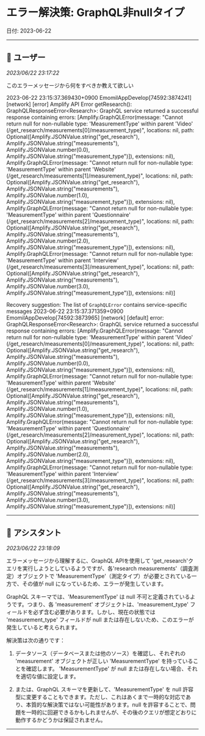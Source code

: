 # エラー解決策: GraphQL非nullタイプ

日付: 2023-06-22

---

## 👤 ユーザー
*2023/06/22 23:17:22*

このエラーメッセージから何をすべきか教えて欲しい

2023-06-22 23:15:37.369430+0900 EmomilAppDevelop[74592:3874241] [network] [error] Amplify API Error getResearch(): GraphQLResponseError&lt;Research&gt;: GraphQL service returned a successful response containing errors: [Amplify.GraphQLError(message: "Cannot return null for non-nullable type: \'MeasurementType\' within parent \'Video\' (/get_research/measurements[0]/measurement_type)", locations: nil, path: Optional([Amplify.JSONValue.string("get_research"), Amplify.JSONValue.string("measurements"), Amplify.JSONValue.number(0.0), Amplify.JSONValue.string("measurement_type")]), extensions: nil), Amplify.GraphQLError(message: "Cannot return null for non-nullable type: \'MeasurementType\' within parent \'Website\' (/get_research/measurements[1]/measurement_type)", locations: nil, path: Optional([Amplify.JSONValue.string("get_research"), Amplify.JSONValue.string("measurements"), Amplify.JSONValue.number(1.0), Amplify.JSONValue.string("measurement_type")]), extensions: nil), Amplify.GraphQLError(message: "Cannot return null for non-nullable type: \'MeasurementType\' within parent \'Questionnaire\' (/get_research/measurements[2]/measurement_type)", locations: nil, path: Optional([Amplify.JSONValue.string("get_research"), Amplify.JSONValue.string("measurements"), Amplify.JSONValue.number(2.0), Amplify.JSONValue.string("measurement_type")]), extensions: nil), Amplify.GraphQLError(message: "Cannot return null for non-nullable type: \'MeasurementType\' within parent \'Interview\' (/get_research/measurements[3]/measurement_type)", locations: nil, path: Optional([Amplify.JSONValue.string("get_research"), Amplify.JSONValue.string("measurements"), Amplify.JSONValue.number(3.0), Amplify.JSONValue.string("measurement_type")]), extensions: nil)]


Recovery suggestion: The list of `GraphQLError` contains service-specific messages
2023-06-22 23:15:37.371359+0900 EmomilAppDevelop[74592:3873965] [network] [default] error: GraphQLResponseError&lt;Research&gt;: GraphQL service returned a successful response containing errors: [Amplify.GraphQLError(message: "Cannot return null for non-nullable type: \'MeasurementType\' within parent \'Video\' (/get_research/measurements[0]/measurement_type)", locations: nil, path: Optional([Amplify.JSONValue.string("get_research"), Amplify.JSONValue.string("measurements"), Amplify.JSONValue.number(0.0), Amplify.JSONValue.string("measurement_type")]), extensions: nil), Amplify.GraphQLError(message: "Cannot return null for non-nullable type: \'MeasurementType\' within parent \'Website\' (/get_research/measurements[1]/measurement_type)", locations: nil, path: Optional([Amplify.JSONValue.string("get_research"), Amplify.JSONValue.string("measurements"), Amplify.JSONValue.number(1.0), Amplify.JSONValue.string("measurement_type")]), extensions: nil), Amplify.GraphQLError(message: "Cannot return null for non-nullable type: \'MeasurementType\' within parent \'Questionnaire\' (/get_research/measurements[2]/measurement_type)", locations: nil, path: Optional([Amplify.JSONValue.string("get_research"), Amplify.JSONValue.string("measurements"), Amplify.JSONValue.number(2.0), Amplify.JSONValue.string("measurement_type")]), extensions: nil), Amplify.GraphQLError(message: "Cannot return null for non-nullable type: \'MeasurementType\' within parent \'Interview\' (/get_research/measurements[3]/measurement_type)", locations: nil, path: Optional([Amplify.JSONValue.string("get_research"), Amplify.JSONValue.string("measurements"), Amplify.JSONValue.number(3.0), Amplify.JSONValue.string("measurement_type")]), extensions: nil)]

---

## 🤖 アシスタント
*2023/06/22 23:18:09*

エラーメッセージから理解するに、GraphQL APIを使用して 'get_research'クエリを実行しようとしているようですが、各'research measurements'（調査測定）オブジェクトで 'MeasurementType'（測定タイプ）が必要とされている一方で、その値が null になっているため、エラーが発生しています。

GraphQL スキーマでは、'MeasurementType' は null 不可と定義されているようです。つまり、各 'measurement' オブジェクトは、'measurement_type' フィールドを必ず含む必要があります。しかし、現在の状態では 'measurement_type' フィールドが null または存在しないため、このエラーが発生していると考えられます。

解決策は次の通りです：

1. データソース（データベースまたは他のソース）を確認し、それぞれの 'measurement' オブジェクトが正しい 'MeasurementType' を持っていることを確認します。 'MeasurementType' が null または存在しない場合、それを適切な値に設定します。

2. または、GraphQL スキーマを更新して、'MeasurementType' を null 許容型に変更することもできます。ただし、これはあくまで一時的な対応であり、本質的な解決策ではない可能性があります。null を許容することで、問題を一時的に回避できるかもしれませんが、その後のクエリが想定どおりに動作するかどうかは保証されません。

---
